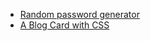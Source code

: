 - [Random password generator](https://divatgithub.github.io/PasswordGenerator/)
- [A Blog Card with CSS](https://divatgithub.github.io/Minimal_Blog_Card/) 
